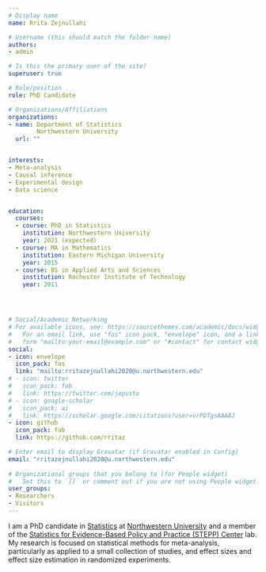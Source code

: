 ```yaml
---
# Display name
name: Rrita Zejnullahi

# Username (this should match the folder name)
authors:
- admin

# Is this the primary user of the site?
superuser: true

# Role/position
role: PhD Candidate

# Organizations/Affiliations
organizations:
- name: Department of Statistics
        Northwestern University
  url: ""


interests:
- Meta-analysis
- Causal inference
- Experimental design
- Data science


education:
  courses:
  - course: PhD in Statistics
    institution: Northwestern University
    year: 2021 (expected)
  - course: MA in Mathematics
    institution: Eastern Michigan University
    year: 2015 
  - course: BS in Applied Arts and Sciences
    institution: Rochester Institute of Technology
    year: 2011 




# Social/Academic Networking
# For available icons, see: https://sourcethemes.com/academic/docs/widgets/#icons
#   For an email link, use "fas" icon pack, "envelope" icon, and a link in the
#   form "mailto:your-email@example.com" or "#contact" for contact widget.
social:
- icon: envelope
  icon_pack: fas
  link: "mailto:rritazejnullahi2020@u.northwestern.edu" 
# - icon: twitter
#   icon_pack: fab
#   link: https://twitter.com/jepusto
# - icon: google-scholar
#   icon_pack: ai
#   link: https://scholar.google.com/citations?user=vrPDTgsAAAAJ
- icon: github
  icon_pack: fab
  link: https://github.com/rritaz

# Enter email to display Gravatar (if Gravatar enabled in Config)
email: "rritazejnullahi2020@u.northwestern.edu"
  
# Organizational groups that you belong to (for People widget)
#   Set this to `[]` or comment out if you are not using People widget.  
user_groups:
- Researchers
- Visitors
---
```


I am a PhD candidate in [Statistics](https://statistics.northwestern.edu/) at [Northwestern University](https://www.northwestern.edu/) and a member of the [Statistics for Evidence-Based Policy and Practice (STEPP) Center](https://sites.northwestern.edu/steppcenter/about/) lab. My research is focused on statistical methods for meta-analysis, particularly as applied to a small collection of studies, and effect sizes and effect size estimation in randomized experiments. 


